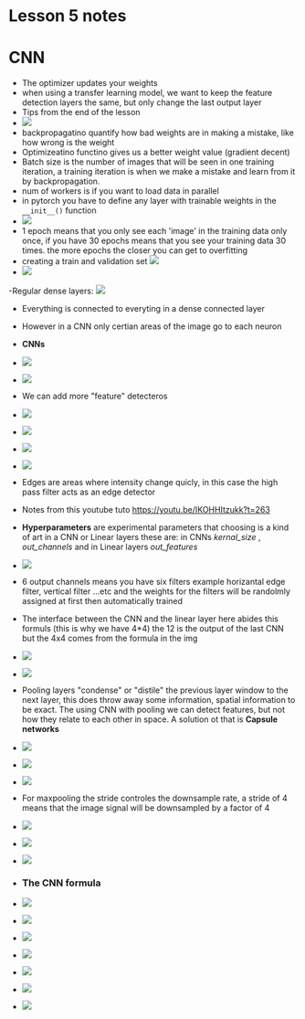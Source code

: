 # Lesson 5 notes 
# CNN


- The optimizer updates your weights
- when using a transfer learning model, we want to keep the feature detection layers the same, but only change the last output layer
- Tips from the end of the lesson
- ![](screenshots/2021-05-30-18-47-42.png)
- backpropagatino quantify how bad weights are in making a mistake, like how wrong is the weight
- Optimizeatino functino gives us a better weight value (gradient decent)
- Batch size is the number of images that will be seen in one training iteration, a training iteration is when we make a mistake and learn from it by backpropagation. 
- num of workers is if you want to load data in parallel
- in pytorch you have to define any layer with trainable weights in the `__init__()` function
- ![](screenshots/2021-05-30-19-54-37.png)
- 1 epoch means that you only see each 'image' in the training data only once, if you have 30 epochs means that you see your training data 30 times. the more epochs the closer you can get to overfitting
- creating a train and validation set ![](screenshots/2021-06-06-12-54-37.png)
- ![](screenshots/2021-06-06-12-58-57.png)


-Regular dense layers:
![](screenshots/2021-06-06-14-18-04.png)
- Everything is connected to everyting in a dense connected layer
- However in a CNN only certian areas of the image go to each neuron
- __CNNs__
- ![](screenshots/2021-06-06-14-18-20.png)
- ![](screenshots/2021-06-06-14-18-40.png)
- We can add more "feature" detecteros
- ![](screenshots/2021-06-06-14-17-03.png)
- ![](screenshots/2021-06-06-14-56-32.png)
- ![](screenshots/2021-06-06-14-56-55.png)
- ![](screenshots/2021-06-06-15-01-36.png)
- Edges are areas where intensity change quicly, in this case the high pass filter acts as an edge detector
- Notes from this youtube tuto https://youtu.be/IKOHHItzukk?t=263
- __Hyperparameters__ are experimental parameters that choosing is a kind of art in a CNN or Linear layers these are: in CNNs *kernal_size* , *out_channels* and in Linear layers *out_features*
- ![](screenshots/2021-06-06-22-15-02.png)
- 6 output channels means you have six filters example horizantal edge filter, vertical filter ...etc and the weights for the filters will be randolmly assigned at first then automatically trained
- The interface between the CNN and the linear layer here abides this formuls (this is why we have 4*4) the 12 is the output of the last CNN but the 4x4 comes from the formula in the img
- ![](screenshots/2021-06-06-22-21-51.png)
- ![](screenshots/2021-06-06-22-23-12.png)
- Pooling layers "condense" or "distile" the previous layer window to the next layer, this does throw away some information, spatial information to be exact. The using CNN with pooling we can detect features, but not how they relate to each other in space. A solution ot that is **Capsule networks**
- ![](screenshots/2021-06-13-12-08-15.png)
- ![](screenshots/2021-06-13-12-08-57.png)
- ![](screenshots/2021-06-13-12-10-47.png)
- For maxpooling the stride controles the downsample rate, a stride of 4 means that the image signal will be downsampled by a factor of 4

- ![](screenshots/2021-06-13-17-06-52.png)
- ![](screenshots/2021-06-13-17-07-20.png)
- ![](screenshots/2021-06-15-06-57-57.png)
- ### The CNN formula
- ![](screenshots/2021-06-15-07-00-35.png)


- ![](screenshots/2021-06-15-07-09-30.png)
- ![](screenshots/2021-06-15-07-04-48.png)
- ![](screenshots/2021-06-15-07-05-17.png)
- ![](screenshots/2021-06-15-07-08-29.png)
- ![](screenshots/2021-06-15-07-08-49.png)


- ![](screenshots/2021-06-15-07-11-42.png)